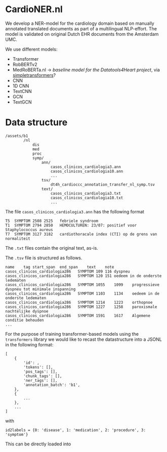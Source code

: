 # CardioNER.nl

We develop a NER-model for the cardiology domain based on manually annotated translated documents as part of a multilingual NLP-effort.
The model is validated on original Dutch EHR documents from the Amsterdam UMC.

We use different models: 
* Transformer
 * RobBERTv2
 * MedRoBERTa.nl -> _baseline model for the Datatools4Heart project_, via [simpletransformers](https://simpletransformers.ai/docs/ner-model/)?
* CNN
 * 1D CNN
 * TextCNN
* GCN
 * TextGCN


# Data structure

```
/assets/b1
        /nl
            dis
            med
            proc
            symp/
                ann/
                    casos_clinicos_cardiologia3.ann
                    casos_clinicos_cardiologia10.ann
                    ...
                tsv/
                    dt4h_cardioccc_annotation_transfer_nl_symp.tsv
                text/
                    casos_clinicos_cardiologia3.txt
                    casos_clinicos_cardiologia10.txt
                    ...
```


The file ```casos_clinicos_cardiologia3.ann``` has the following format
```
T5	SYMPTOM 2508 2525	febriele syndroom
T1	SYMPTOM 2794 2850	HEMOCULTUREN: 23/07: positief voor Staphylococcus aureus
T7	SYMPTOM 3127 3182	cardiothoracale index (CTI) op de grens van normaliteit
```

The ```.txt``` files contain the original text, as-is.

The ```.tsv``` file is structured as follows.

```
name	tag	start_span	end_span	text	note
casos_clinicos_cardiologia286	SYMPTOM	109	116	dyspneu	
casos_clinicos_cardiologia286	SYMPTOM	120	151	oedeem in de onderste ledematen	
casos_clinicos_cardiologia286	SYMPTOM	1055	1099	progressieve dyspneu tot minimale inspanning	
casos_clinicos_cardiologia286	SYMPTOM	1103	1134	oedeem in de onderste ledematen	
casos_clinicos_cardiologia286	SYMPTOM	1214	1223	orthopnoe	
casos_clinicos_cardiologia286	SYMPTOM	1227	1258	paroxismale nachtelijke dyspnoe	
casos_clinicos_cardiologia286	SYMPTOM	1591	1617	Algemene conditie behouden
...
```

For the purpose of training transformer-based models using the ```transformers``` library we would like to recast the
datastructure into a JSONL in the following format:
```
[
    {
        'id': ,
        'tokens': [],
        'pos_tags': [],
        'chunk_tags': [],
        'ner_tags': [],
        'annotation_batch': 'b1',
    },
    {
        ...
    },
    ...
]
```

with
```
id2labels = {0: 'disease', 1: 'medication', 2: 'procedure', 3: 'symptom'}
```

This can be directly loaded into 